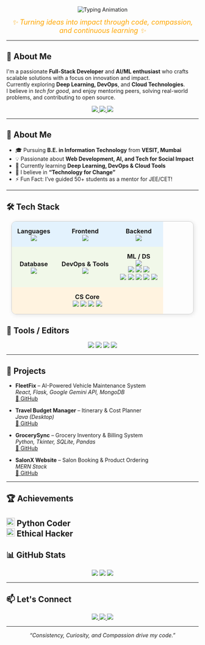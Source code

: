 <div align="center">
  <img src="https://readme-typing-svg.demolab.com?font=Fira+Code&weight=500&size=25&pause=1000&color=FFA500&center=true&width=700&lines=Hi+%F0%9F%91%8B%2C+I'm+Ajinkya+Patil;Passionate+Full-Stack+Developer+%F0%9F%92%BB;AI%2FML+Explorer+%F0%9F%A7%A0;Cloud+%7C+DevOps+Learner+%E2%9C%A8;Driven+by+Innovation+%26+Purpose;Solving+Real+Problems+with+Tech+%F0%9F%94%A5" alt="Typing Animation" />
</div>

<p align="center">
  <em style="color: #FFA500; font-size: 18px;">✨ Turning ideas into impact through code, compassion, and continuous learning ✨</em>
</p>




---

## 🚀 About Me

I'm a passionate **Full-Stack Developer** and **AI/ML enthusiast** who crafts scalable solutions with a focus on innovation and impact.  
Currently exploring **Deep Learning, DevOps**, and **Cloud Technologies**.  
I believe in *tech for good*, and enjoy mentoring peers, solving real-world problems, and contributing to open source.


<p align="center">
  <a href="https://www.linkedin.com/in/ajinkyaspatil20/" target="_blank">
    <img src="https://img.shields.io/badge/-LinkedIn-blue?style=for-the-badge&logo=linkedin&logoColor=white"/>
  </a>
  <a href="mailto:ajinkyaspatil2011@gmail.com" target="_blank">
    <img src="https://img.shields.io/badge/-Gmail-D14836?style=for-the-badge&logo=gmail&logoColor=white"/>
  </a>
  <a href="https://github.com/ajinkyaspatil20" target="_blank">
    <img src="https://img.shields.io/badge/-GitHub-181717?style=for-the-badge&logo=github&logoColor=white"/>
  </a>
</p>

---

## 🚀 About Me

- 🎓 Pursuing **B.E. in Information Technology** from **VESIT, Mumbai**
- 💡 Passionate about **Web Development, AI, and Tech for Social Impact**
- 🌱 Currently learning **Deep Learning, DevOps & Cloud Tools**
- 🧠 I believe in **“Technology for Change”**
- ⚡ Fun Fact: I’ve guided 50+ students as a mentor for JEE/CET!

---

## 🛠️ Tech Stack

<div align="center">

<table style="border-collapse: separate; border-spacing: 0; border: 1px solid #ccc; border-radius: 12px; width: 95%; box-shadow: 2px 2px 12px rgba(0,0,0,0.1);">
  <tr style="background-color: #e3f2fd;">
    <td align="center" style="padding: 15px;"><strong>Languages</strong><br>
      <img src="https://skillicons.dev/icons?i=java,python,cpp,c,js" />
    </td>
    <td align="center" style="padding: 15px;"><strong>Frontend</strong><br>
      <img src="https://skillicons.dev/icons?i=html,css,tailwind,react" />
    </td>
    <td align="center" style="padding: 15px;"><strong>Backend</strong><br>
      <img src="https://skillicons.dev/icons?i=nodejs,express,flask" />
    </td>
  </tr>
  <tr style="background-color: #f1f8e9;">
    <td align="center" style="padding: 15px;"><strong>Database</strong><br>
      <img src="https://skillicons.dev/icons?i=mongodb,mysql,firebase" />
    </td>
    <td align="center" style="padding: 15px;"><strong>DevOps & Tools</strong><br>
      <img src="https://skillicons.dev/icons?i=docker,jenkins,aws,git,github,postman" />
    </td>
    <td align="center" style="padding: 15px;"><strong>ML / DS</strong><br>
      <img src="https://img.shields.io/badge/OpenCV-5C3EE8?style=for-the-badge&logo=opencv&logoColor=white"/><br>
      <img src="https://img.shields.io/badge/TensorFlow-FF6F00?style=for-the-badge&logo=tensorflow&logoColor=white"/>
      <img src="https://img.shields.io/badge/PyTorch-EE4C2C?style=for-the-badge&logo=pytorch&logoColor=white"/>
      <img src="https://img.shields.io/badge/Scikit--Learn-F7931E?style=for-the-badge&logo=scikit-learn&logoColor=white"/><br>
      <img src="https://img.shields.io/badge/HuggingFace-FCC72B?style=for-the-badge&logo=huggingface&logoColor=black"/>
      <img src="https://img.shields.io/badge/XGBoost-FF7043?style=for-the-badge&logo=xgboost&logoColor=white"/>
      <img src="https://img.shields.io/badge/Matplotlib-3776AB?style=for-the-badge&logo=python&logoColor=white"/>
      <img src="https://img.shields.io/badge/Seaborn-42A5F5?style=for-the-badge&logo=seaborn&logoColor=white"/>
      <img src="https://img.shields.io/badge/Keras-D00000?style=for-the-badge&logo=keras&logoColor=white"/>
    </td>
  </tr>
  <tr style="background-color: #fff3e0;">
    <td align="center" colspan="3" style="padding: 15px;"><strong>CS Core</strong><br>
      <img src="https://img.shields.io/badge/DSA-%2300C853?style=flat&logo=codeforces&logoColor=white"/>
      <img src="https://img.shields.io/badge/OOP-%23f38b00?style=flat&logo=abstract&logoColor=white"/>
      <img src="https://img.shields.io/badge/OS-%23007396?style=flat&logo=linux&logoColor=white"/>
      <img src="https://img.shields.io/badge/Computer_Networks-%23E34F26?style=flat&logo=cisco&logoColor=white"/>
    </td>
  </tr>
</table>

</div>







## 🔧 Tools / Editors

<div align="center">
  <img src="https://img.shields.io/badge/Kaggle-20BEFF?style=for-the-badge&logo=kaggle&logoColor=white"/>
  <img src="https://img.shields.io/badge/VS Code-007ACC?style=for-the-badge&logo=visual-studio-code&logoColor=white"/>
  <img src="https://img.shields.io/badge/Jupyter-F37626?style=for-the-badge&logo=jupyter&logoColor=white"/>
  <img src="https://img.shields.io/badge/Colab-F9AB00?style=for-the-badge&logo=googlecolab&logoColor=white"/>
</div>

---

## 💼 Projects

- **FleetFix** – AI-Powered Vehicle Maintenance System  
  *React, Flask, Google Gemini API, MongoDB*  
  [🔗 GitHub](https://github.com/ajinkyaspatil20/FleetFix)

- **Travel Budget Manager** – Itinerary & Cost Planner  
  *Java (Desktop)*  
  [🔗 GitHub](https://github.com/ajinkyaspatil20/Travel-Budget-management)

- **GrocerySync** – Grocery Inventory & Billing System  
  *Python, Tkinter, SQLite, Pandas*  
  [🔗 GitHub](https://github.com/ajinkyaspatil20/Grocergrocery-management-system)

- **SalonX Website** – Salon Booking & Product Ordering  
  *MERN Stack*  
  [🔗 GitHub](https://github.com/ajinkyaspatil20/Salon_website_Palcoa/tree/master/SalonX-main)

---

## 🏆 Achievements
<img src="https://github.com/user-attachments/assets/a5b80ced-a88c-425f-93e8-3827e4a291c8" width="22" height="22"/> **Python Coder** <br>
<img src="https://cdn-icons-png.flaticon.com/128/732/732219.png" width="22" height="22"/> **Ethical Hacker**
---

## 📊 GitHub Stats

<div align="center">
  <img src="https://github-readme-stats.vercel.app/api?username=ajinkyaspatil20&show_icons=true&theme=radical" />
  <img src="https://github-readme-streak-stats.herokuapp.com?user=ajinkyaspatil20&theme=radical" />
  <img src="https://github-readme-stats.vercel.app/api/top-langs/?username=ajinkyaspatil20&layout=compact&theme=radical" />
</div>

---

## 📫 Let's Connect

<p align="center">
  <a href="mailto:ajinkyaspatil2011@gmail.com">
    <img src="https://img.shields.io/badge/Gmail-D14836?style=for-the-badge&logo=gmail&logoColor=white" />
  </a>
  <a href="https://www.linkedin.com/in/ajinkyaspatil20/">
    <img src="https://img.shields.io/badge/LinkedIn-0077B5?style=for-the-badge&logo=linkedin&logoColor=white" />
  </a>
  <a href="https://github.com/ajinkyaspatil20">
    <img src="https://img.shields.io/badge/GitHub-181717?style=for-the-badge&logo=github&logoColor=white" />
  </a>
</p>

---

<p align="center"><i>“Consistency, Curiosity, and Compassion drive my code.”</i></p>
